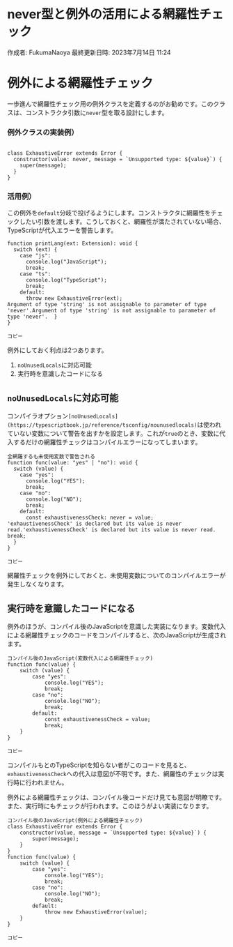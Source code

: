 # never型と例外の活用による網羅性チェック

作成者: FukumaNaoya
最終更新日時: 2023年7月14日 11:24

# 例外による網羅性チェック[](https://typescriptbook.jp/reference/statements/never#%E4%BE%8B%E5%A4%96%E3%81%AB%E3%82%88%E3%82%8B%E7%B6%B2%E7%BE%85%E6%80%A7%E3%83%81%E3%82%A7%E3%83%83%E3%82%AF)

一歩進んで網羅性チェック用の例外クラスを定義するのがお勧めです。このクラスは、コンストラクタ引数に`never`型を取る設計にします。

### 例外クラスの実装例）

```tsx

class ExhaustiveError extends Error {
  constructor(value: never, message = `Unsupported type: ${value}`) {
    super(message);
  }
}

```

### 活用例）

この例外を`default`分岐で投げるようにします。コンストラクタに網羅性をチェックしたい引数を渡します。こうしておくと、網羅性が満たされていない場合、TypeScriptが代入エラーを警告します。

```tsx
function printLang(ext: Extension): void {
  switch (ext) {
    case "js":
      console.log("JavaScript");
      break;
    case "ts":
      console.log("TypeScript");
      break;
    default:
      throw new ExhaustiveError(ext);
Argument of type 'string' is not assignable to parameter of type 'never'.Argument of type 'string' is not assignable to parameter of type 'never'.  }
}

コピー
```

例外にしておく利点は2つあります。

1. `noUnusedLocals`に対応可能
2. 実行時を意識したコードになる

## `noUnusedLocals`に対応可能[](https://typescriptbook.jp/reference/statements/never#nounusedlocals%E3%81%AB%E5%AF%BE%E5%BF%9C%E5%8F%AF%E8%83%BD)

コンパイラオプション`[noUnusedLocals](https://typescriptbook.jp/reference/tsconfig/nounusedlocals)`は使われていない変数について警告を出すかを設定します。これが`true`のとき、変数に代入するだけの網羅性チェックはコンパイルエラーになってしまいます。

```tsx
全網羅するも未使用変数で警告される
function func(value: "yes" | "no"): void {
  switch (value) {
    case "yes":
      console.log("YES");
      break;
    case "no":
      console.log("NO");
      break;
    default:
      const exhaustivenessCheck: never = value;
'exhaustivenessCheck' is declared but its value is never read.'exhaustivenessCheck' is declared but its value is never read.      break;
  }
}

コピー
```

網羅性チェックを例外にしておくと、未使用変数についてのコンパイルエラーが発生しなくなります。

## 実行時を意識したコードになる[](https://typescriptbook.jp/reference/statements/never#%E5%AE%9F%E8%A1%8C%E6%99%82%E3%82%92%E6%84%8F%E8%AD%98%E3%81%97%E3%81%9F%E3%82%B3%E3%83%BC%E3%83%89%E3%81%AB%E3%81%AA%E3%82%8B)

例外のほうが、コンパイル後のJavaScriptを意識した実装になります。変数代入による網羅性チェックのコードをコンパイルすると、次のJavaScriptが生成されます。

```tsx
コンパイル後のJavaScript(変数代入による網羅性チェック)
function func(value) {
    switch (value) {
        case "yes":
            console.log("YES");
            break;
        case "no":
            console.log("NO");
            break;
        default:
            const exhaustivenessCheck = value;
            break;
    }
}

コピー
```

コンパイルもとのTypeScriptを知らない者がこのコードを見ると、`exhaustivenessCheck`への代入は意図が不明です。また、網羅性のチェックは実行時に行われません。

例外による網羅性チェックは、コンパイル後コードだけ見ても意図が明瞭です。また、実行時にもチェックが行われます。このほうがよい実装になります。

```tsx
コンパイル後のJavaScript(例外による網羅性チェック)
class ExhaustiveError extends Error {
    constructor(value, message = `Unsupported type: ${value}`) {
        super(message);
    }
}
function func(value) {
    switch (value) {
        case "yes":
            console.log("YES");
            break;
        case "no":
            console.log("NO");
            break;
        default:
            throw new ExhaustiveError(value);
    }
}

コピー
```